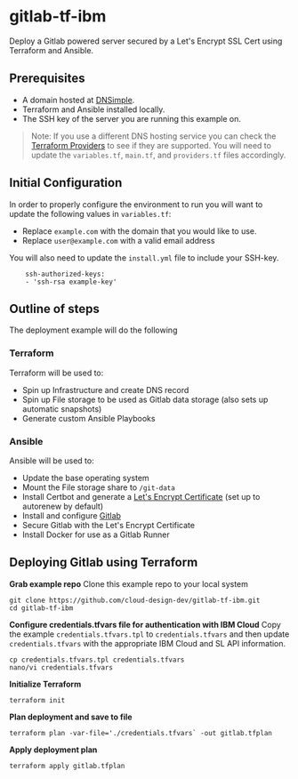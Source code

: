 # gitlab-tf-ibm
Deploy a Gitlab powered server secured by a Let's Encrypt SSL Cert using Terraform and Ansible.

## Prerequisites
 - A domain hosted at [DNSimple](https://dnsimple.com). 
 - Terraform and Ansible installed locally.
 - The SSH key of the server you are running this example on. 

> Note: If you use a different DNS hosting service you can check the [Terraform Providers](https://www.terraform.io/docs/providers/index.html) to see if they are supported. You will need to update the `variables.tf`, `main.tf`, and `providers.tf` files accordingly.

## Initial Configuration
In order to properly configure the environment to run you will want to update the following values in `variables.tf`:

 - Replace `example.com` with the domain that you would like to use.
 - Replace `user@example.com` with a valid email address

You will also need to update the `install.yml` file to include your SSH-key. 

```
    ssh-authorized-keys:
    - 'ssh-rsa example-key'
```

## Outline of steps
The deployment example will do the following

### Terraform
Terraform will be used to:
 - Spin up Infrastructure and create DNS record 
 - Spin up File storage to be used as Gitlab data storage (also sets up automatic snapshots)
 - Generate custom Ansible Playbooks
 
### Ansible
Ansible will be used to:
 - Update the base operating system
 - Mount the File storage share to `/git-data`
 - Install Certbot and generate a [Let's Encrypt Certificate](https://letsencrypt.org/) (set up to autorenew by default)
 - Install and configure [Gitlab](https://about.gitlab.com/stages-devops-lifecycle/)
 - Secure Gitlab with the Let's Encrypt Certificate
 - Install Docker for use as a Gitlab Runner 
 
## Deploying Gitlab using Terraform
**Grab example repo**
Clone this example repo to your local system

```
git clone https://github.com/cloud-design-dev/gitlab-tf-ibm.git
cd gitlab-tf-ibm
```

**Configure credentials.tfvars file for authentication with IBM Cloud**
Copy the example `credentials.tfvars.tpl` to `credentials.tfvars` and then update `credentials.tfvars` with the appropriate IBM Cloud and SL API information. 

```
cp credentials.tfvars.tpl credentials.tfvars
nano/vi credentials.tfvars
```

**Initialize Terraform** 
```
terraform init 
```

**Plan deployment and save to file**

```
terraform plan -var-file='./credentials.tfvars` -out gitlab.tfplan
```

**Apply deployment plan** 

```
terraform apply gitlab.tfplan
```
